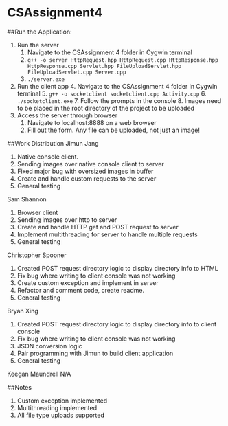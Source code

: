 # CSAssignment4

##Run the Application:
1. Run the server
   1. Navigate to the CSAssignment 4 folder in Cygwin terminal
   2. `g++ -o server HttpRequest.hpp HttpRequest.cpp HttpResponse.hpp HttpResponse.cpp Servlet.hpp FileUploadServlet.hpp FileUploadServlet.cpp Server.cpp `
   3. `./server.exe`
2. Run the client app
   4. Navigate to the CSAssignment 4 folder in Cygwin terminal
   5. `g++ -o socketclient socketclient.cpp Activity.cpp`
   6. `./socketclient.exe`
   7. Follow the prompts in the console
   8. Images need to be placed in the root directory of the project to be uploaded
3. Access the server through browser
   1. Navigate to localhost:8888 on a web browser
   2. Fill out the form. Any file can be uploaded, not just an image!

##Work Distribution
Jimun Jang
1. Native console client.
2. Sending images over native console client to server
3. Fixed major bug with oversized images in buffer
4. Create and handle custom requests to the server
5. General testing

Sam Shannon
1. Browser client
2. Sending images over http to server
3. Create and handle HTTP get and POST request to server
4. Implement multithreading for server to handle multiple requests
5. General testing

Christopher Spooner
1. Created POST request directory logic to display directory info to HTML
2. Fix bug where writing to client console was not working
3. Create custom exception and implement in server
4. Refactor and comment code, create readme.
5. General testing

Bryan Xing
1. Created POST request directory logic to display directory info to client console
2. Fix bug where writing to client console was not working
3. JSON conversion logic
4. Pair programming with Jimun to build client application
5. General testing

Keegan Maundrell
N/A

##Notes
1. Custom exception implemented
2. Multithreading implemented
3. All file type uploads supported
